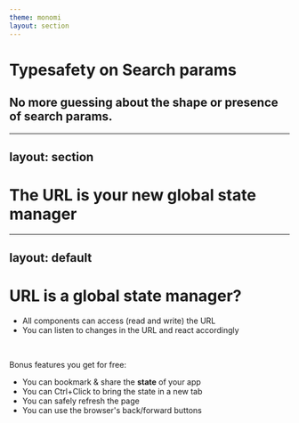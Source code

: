 ```yaml
---
theme: monomi
layout: section
---
```


# Typesafety on Search params

## No more guessing about the shape or presence of search params.

---
layout: section
---

# The URL is your new global state manager

---
layout: default
---

# URL is a global state manager?

- All components can access (read and write) the URL
- You can listen to changes in the URL and react accordingly

<br />

Bonus features you get for free:
- You can bookmark & share the **state** of your app
- You can Ctrl+Click to bring the state in a new tab
- You can safely refresh the page
- You can use the browser's back/forward buttons